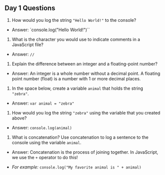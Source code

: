 ## Day 1 Questions

1. How would you log the string `"Hello World!"` to the console?

* Answer: `console.log("Hello World!")``

1. What is the character you would use to indicate comments in a JavaScript file?

* Answer: `//`

1. Explain the difference between an integer and a floating-point number?

* Answer: An integer is a whole number without a decimal point. A floating point number (float) is a number with 1 or more decimal places.

1. In the space below, create a variable `animal` that holds the string `"zebra"`.

* Answer: `var animal = "zebra"`

1. How would you log the string `"zebra"` using the variable that you created above?

* Answer: `console.log(animal)`

1. What is concatenation? Use concatenation to log a sentence to the console using the variable `animal`.

* Answer: Concatenation is the process of joining together. In JavaScript, we use the `+` operator to do this!

* *For example:* `console.log("My favorite animal is " + animal)`
